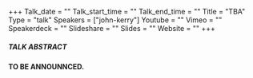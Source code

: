 +++
Talk_date = ""
Talk_start_time = ""
Talk_end_time = ""
Title = "TBA"
Type = "talk"
Speakers = ["john-kerry"]
Youtube = ""
Vimeo = ""
Speakerdeck = ""
Slideshare = ""
Slides = ""
Website = ""
+++

##### TALK ABSTRACT

<strong>TO BE ANNOUNNCED.</strong>